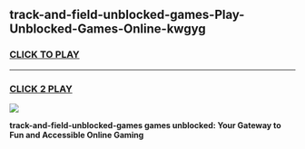 
## track-and-field-unblocked-games-Play-Unblocked-Games-Online-kwgyg
<h3>
<a href="https://premium76.site?title=track-and-field-unblocked-games&ref=25A">CLICK TO PLAY</a></h3>
<hr>

<h3>
<a href="https://premium76.site?title=track-and-field-unblocked-games&ref=25A">CLICK 2 PLAY</a>
  
</h3>

<a href="https://premium76.site?title=track-and-field-unblocked-games&ref=25A"><img src="https://clearcache.store/games.png"></a>


**track-and-field-unblocked-games games unblocked: Your Gateway to Fun and Accessible Online Gaming**
